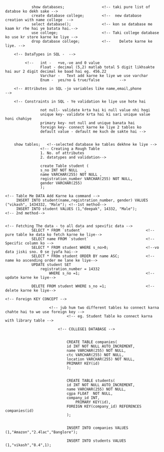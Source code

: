 <!-- MySQL Commands -->

<!-- Flow of database Database->Tables->Collections -->

                show databases; 		        <!-- taki pure list of databse ko dekh sake -->
                create database college;	    <!--  new database creation with name college  -->
                select database(); 		        <!-- kon se database me kaam kr rhe hai ye batata hai.-->
                use college;  			        <!-- Taki college database ko use kr store karne ke liye -->
                drop database college; 	        <!--	Delete karne ke liye. -->


 <!-- SQL Queries for tables -->
        <!-- DataTypes in SQL -  -->

             <!--   int - 	+ve,-ve and 0 value
                    Float -	decimal (5,2) matlab total 5 digit likhsakte hai aur 2 digit decimal ke baad hai eg. 456.22	
                    Varchar -	Text add karne ke liye we use varchar 
                    Enum -	yes/no & true/false         -->

        <!-- Attributes in SQL -jo variables like name,email,phone                    -->

        <!-- Constraints in SQL - Ye validation ke liye use hote hai

	                not null- validate krta hai ki null value nhi hogi
	                unique key- validate krta hai ki sari unique value honi chahiye
	                primary key- not null and unique banata hai
	                foreign key- connect karne ke liye 2 tables ko
	                default value - default me kuch de sakte hai -->


        show tables;   <!--selected database ke tables dekhne ke liye -->
                    <!-- Creating a Rough Table
                    1. No. of attributes
                    2. datatypes and validation-->

<!-- CODE FOR TABLE CREATIONS -->

                    create Table student (
                    s_no INT NOT NULL   ,
                    name VARCHAR(255) NOT NULL ,
                    registration_number VARCHAR(255) NOT NULL,
                    gender VARCHAR(255)
                    );      

    <!-- Table Me DATA Add Karne ka command -->
		 INSERT INTO student(name,registration_number, gender) VALUES ("vikash", 1434332, "Male"); <!--1st method-->
		 INSERT INTO student VALUES (1,"deepak", 14332, "Male");                                   <!-- 2nd method-->                    
                    

    <!-- Fetching The data - to all data and spevific data -->
                SELECT * FROM `student`                             <!--pure table ke data ko fetch karne ke liye-->
                SELECT name FROM `student`                          <!-- Specific column ko -->
                SELECT * FROM student WHERE s_no>0;                 <!--vo data jiski sno. 0 se jyafa hai-->
                SELECT * FROm student ORDER BY name ASC;            <!--name ko ascending order me lane ke liye-->
                UPDATE student SET
                    registration_number = 14332
                        WHERE s_no =1;                              <!--update karne ke liye-->

                DELETE FROM student WHERE s_no =1;                  <!--delete karne ke liye-->     

    <!-- Foreign KEY CONCEPT -->

                        <!-- jub hum two different tables ko connect karna chahte hai to we use foreign key -->
                                <!-- eg. Student Table ko connect karna with library table -->

                            <!-- COLLEGE1 DATABASE -->


                                CREATE TABLE companies(
                                id INT NOT NULL AUTO_INCREMENT,
                                name VARCHAR(255) NOT NULL,
                                ctc VARCHAR(255) NOT NULL,
                                location VARCHAR(255) NOT NULL,
                                PRIMARY KEY(id)
                                );


                                CREATE TABLE students(
                                id INT NOT NULL AUTO_INCREMENT,
                                name VARCHAR(255) NOT NULL,
                                cgpa FLOAT  NOT NULL,
                                company_id INT,
                                    PRIMARY KEY(id),
                                FOREIGN KEY(company_id) REFERENCES companies(id)
                                );

                                
                                INSERT INTO companies VALUES (1,"Amazon","2.4lac","Banglore");

                                INSERT INTO students VALUES (1,"vikash","8.4",1);
                                